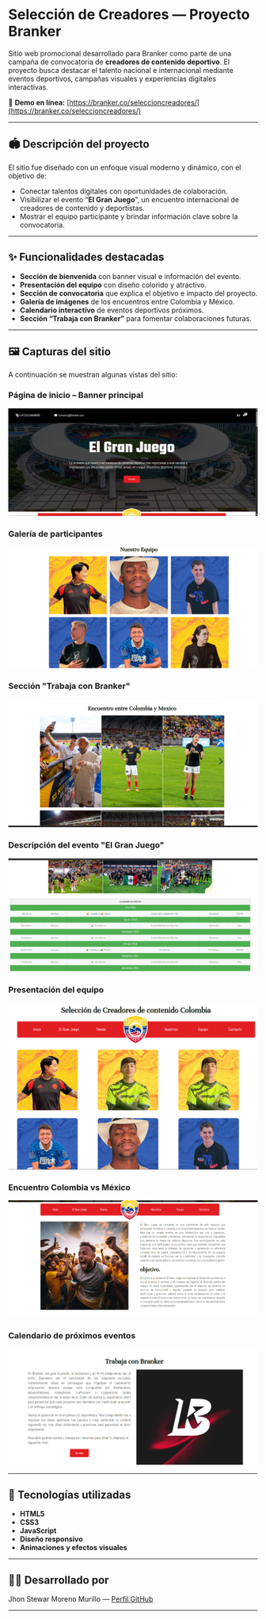 
# Selección de Creadores — Proyecto Branker

Sitio web promocional desarrollado para Branker como parte de una campaña de convocatoria de **creadores de contenido deportivo**. El proyecto busca destacar el talento nacional e internacional mediante eventos deportivos, campañas visuales y experiencias digitales interactivas.

🔗 **Demo en línea:** [https://branker.co/seleccioncreadores/](https://branker.co/seleccioncreadores/)

---

## 🏟 Descripción del proyecto

El sitio fue diseñado con un enfoque visual moderno y dinámico, con el objetivo de:

- Conectar talentos digitales con oportunidades de colaboración.
- Visibilizar el evento “**El Gran Juego**”, un encuentro internacional de creadores de contenido y deportistas.
- Mostrar el equipo participante y brindar información clave sobre la convocatoria.

---

## ✨ Funcionalidades destacadas

- **Sección de bienvenida** con banner visual e información del evento.
- **Presentación del equipo** con diseño colorido y atractivo.
- **Sección de convocatoria** que explica el objetivo e impacto del proyecto.
- **Galería de imágenes** de los encuentros entre Colombia y México.
- **Calendario interactivo** de eventos deportivos próximos.
- **Sección “Trabaja con Branker”** para fomentar colaboraciones futuras.

---

## 🖼 Capturas del sitio

A continuación se muestran algunas vistas del sitio:

### Página de inicio – Banner principal
![Screenshot 1](Screenshot_1.png)

### Galería de participantes
![Screenshot 2](Screenshot_2.png)

### Sección "Trabaja con Branker"
![Screenshot 3](Screenshot_3.png)

### Descripción del evento "El Gran Juego"
![Screenshot 4](Screenshot_4.png)

### Presentación del equipo
![Screenshot 5](Screenshot_5.png)

### Encuentro Colombia vs México
![Screenshot 6](Screenshot_6.png)

### Calendario de próximos eventos
![Screenshot 7](Screenshot_7.png)

---

## 🚀 Tecnologías utilizadas

- **HTML5**
- **CSS3**
- **JavaScript**
- **Diseño responsivo**
- **Animaciones y efectos visuales**

---

## 👨‍💻 Desarrollado por

Jhon Stewar Moreno Murillo — [Perfil GitHub](https://github.com/jarammmm1999)

---

